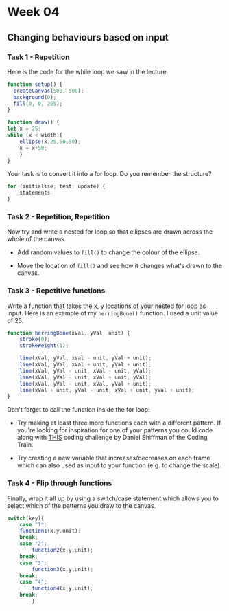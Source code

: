 # Week 04

## Changing behaviours based on input


### Task 1 - Repetition

Here is the code for the while loop we saw in the lecture

```javascript
function setup() {
  createCanvas(500, 500);
  background(0);
  fill(0, 0, 255);
}

function draw() {
let x = 25;
while (x < width){
	ellipse(x,25,50,50);
	x = x+50;
	}
}
```

Your task is to convert it into a for loop.  Do you remember the structure?

```javascript
for (initialise; test; update) {
    statements
}
```


### Task 2 - Repetition, Repetition

Now try and write a nested for loop so that ellipses are drawn across the whole of the canvas.

* Add random values to ```fill()``` to change the colour of the ellipse.  

* Move the location of ```fill()``` and see how it changes what's drawn to the canvas.


### Task 3 - Repetitive functions

Write a function that takes the x, y locations of your nested for loop as input.  Here is an example of my ```herringBone()``` function.  I used a unit value of 25. 

```javascript
function herringBone(xVal, yVal, unit) {
	stroke(0);
	strokeWeight(1);

	line(xVal, yVal, xVal - unit, yVal + unit);
	line(xVal, yVal, xVal + unit, yVal + unit);
	line(xVal, yVal - unit, xVal - unit, yVal);
	line(xVal, yVal - unit, xVal + unit, yVal);
	line(xVal, yVal - unit, xVal, yVal + unit);
	line(xVal + unit, yVal - unit, xVal + unit, yVal + unit);
} 
```

Don't forget to call the function inside the for loop!

* Try making at least three more functions each with a different pattern.  If you're looking for inspiration for one of your patterns you could code along with [THIS](https://www.youtube.com/watch?v=bEyTZ5ZZxZs) coding challenge by Daniel Shiffman of the Coding Train.

* Try creating a new variable that increases/decreases on each frame which can also used as input to your function (e.g. to change the scale).

### Task 4 - Flip through functions

Finally, wrap it all up by using a switch/case statement which allows you to select which of the patterns you draw to the canvas.

```javascript
switch(key){
    case "1": 	
	function1(x,y,unit);
    break;
    case "2": 
    	function2(x,y,unit);
    break;
    case "3": 
    	function3(x,y,unit);
    break;
    case "4": 
    	function4(x,y,unit);
    break;
	    }
```
